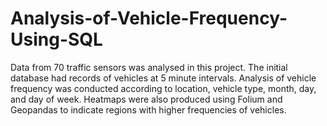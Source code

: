 # Analysis-of-Vehicle-Frequency-Using-SQL

Data from 70 traffic sensors was analysed in this project. The initial database had records of vehicles at 5 minute intervals. Analysis of vehicle frequency was conducted according to location, vehicle type, month, day, and day of week. Heatmaps were also produced using Folium and Geopandas to indicate regions with higher frequencies of vehicles.
